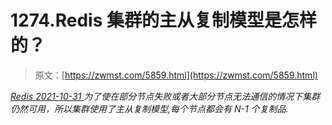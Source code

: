 <!--yml
category: 未分类
date: 0001-01-01 00:00:00
-->

# 1274.Redis 集群的主从复制模型是怎样的？

> 原文：[https://zwmst.com/5859.html](https://zwmst.com/5859.html)

   [ *Redis* ](https://zwmst.com/redis)*[ <time datetime="2021-11-01T01:09:12+08:00"> 2021-10-31 </time> ](https://zwmst.com/5859.html)  为了使在部分节点失败或者大部分节点无法通信的情况下集群仍然可用，所以集群使用了主从复制模型,每个节点都会有 N-1 个复制品.*